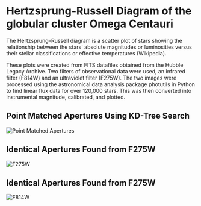 # Hertzsprung-Russell Diagram of the globular cluster Omega Centauri
The Hertzsprung–Russell diagram is a scatter plot of stars showing the relationship between the stars'
absolute magnitudes or luminosities versus their stellar classifications or effective temperatures (Wikipedia).

These plots were created from FITS datafiles obtained from the Hubble Legacy Archive. Two filters of observational
data were used, an infrared filter (F814W) and an ultraviolet filter (F275W). The two images were processed using
the astronomical data analysis package photutils in Python to find linear flux data for over 120,000 stars. This
was then converted into instrumental magnitude, calibrated, and plotted.

## Point Matched Apertures Using KD-Tree Search 
![Point Matched Apertures](https://imgur.com/wAOBbvT "Point Matched Apertures")

## Identical Apertures Found from F275W 
![F275W](https://imgur.com/leRo5g1 "F275W")

## Identical Apertures Found from F275W 
![F814W](https://imgur.com/JaSmtAs "F814W")
